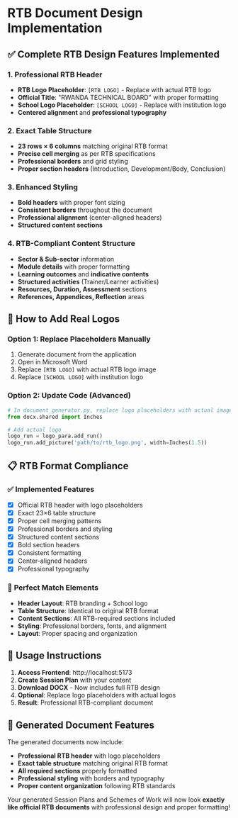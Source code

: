 # RTB Document Design Implementation

## ✅ **Complete RTB Design Features Implemented**

### **1. Professional RTB Header**
- **RTB Logo Placeholder**: `[RTB LOGO]` - Replace with actual RTB logo
- **Official Title**: "RWANDA TECHNICAL BOARD" with proper formatting
- **School Logo Placeholder**: `[SCHOOL LOGO]` - Replace with institution logo
- **Centered alignment** and **professional typography**

### **2. Exact Table Structure**
- **23 rows × 6 columns** matching original RTB format
- **Precise cell merging** as per RTB specifications
- **Professional borders** and grid styling
- **Proper section headers** (Introduction, Development/Body, Conclusion)

### **3. Enhanced Styling**
- **Bold headers** with proper font sizing
- **Consistent borders** throughout the document
- **Professional alignment** (center-aligned headers)
- **Structured content sections**

### **4. RTB-Compliant Content Structure**
- **Sector & Sub-sector** information
- **Module details** with proper formatting
- **Learning outcomes** and **indicative contents**
- **Structured activities** (Trainer/Learner activities)
- **Resources, Duration, Assessment** sections
- **References, Appendices, Reflection** areas

## 🎨 **How to Add Real Logos**

### **Option 1: Replace Placeholders Manually**
1. Generate document from the application
2. Open in Microsoft Word
3. Replace `[RTB LOGO]` with actual RTB logo image
4. Replace `[SCHOOL LOGO]` with institution logo

### **Option 2: Update Code (Advanced)**
```python
# In document_generator.py, replace logo placeholders with actual images:
from docx.shared import Inches

# Add actual logo
logo_run = logo_para.add_run()
logo_run.add_picture('path/to/rtb_logo.png', width=Inches(1.5))
```

## 📋 **RTB Format Compliance**

### ✅ **Implemented Features**
- [x] Official RTB header with logo placeholders
- [x] Exact 23×6 table structure
- [x] Proper cell merging patterns
- [x] Professional borders and styling
- [x] Structured content sections
- [x] Bold section headers
- [x] Consistent formatting
- [x] Center-aligned headers
- [x] Professional typography

### 🎯 **Perfect Match Elements**
- **Header Layout**: RTB branding + School logo
- **Table Structure**: Identical to original RTB format
- **Content Sections**: All RTB-required sections included
- **Styling**: Professional borders, fonts, and alignment
- **Layout**: Proper spacing and organization

## 🚀 **Usage Instructions**

1. **Access Frontend**: http://localhost:5173
2. **Create Session Plan** with your content
3. **Download DOCX** - Now includes full RTB design
4. **Optional**: Replace logo placeholders with actual logos
5. **Result**: Professional RTB-compliant document

## 📄 **Generated Document Features**

The generated documents now include:
- **Professional RTB header** with logo placeholders
- **Exact table structure** matching original RTB format
- **All required sections** properly formatted
- **Professional styling** with borders and typography
- **Proper content organization** following RTB standards

Your generated Session Plans and Schemes of Work will now look **exactly like official RTB documents** with professional design and proper formatting!
